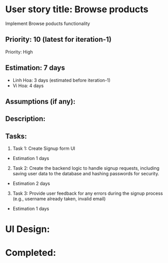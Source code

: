 # User story title: Browse products
Implement Browse poducts functionality


## Priority: 10 (latest for iteration-1)
Priority: High

## Estimation: 7 days
* Linh Hoa: 3 days (estimated before iteration-1)
* Vi Hoa: 4 days

## Assumptions (if any):

## Description: 

## Tasks:
1. Task 1: Create Signup form UI 
- Estimation 1 days

2. Task 2: Create the backend logic to handle signup requests, including saving user data to the database and hashing passwords for security.
- Estimation 2 days

3. Task 3: Provide user feedback for any errors during the signup process (e.g., username already taken, invalid email)
- Estimation 1 days

# UI Design:



# Completed:


